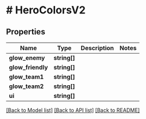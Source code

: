 # # HeroColorsV2

## Properties

Name | Type | Description | Notes
------------ | ------------- | ------------- | -------------
**glow_enemy** | **string[]** |  |
**glow_friendly** | **string[]** |  |
**glow_team1** | **string[]** |  |
**glow_team2** | **string[]** |  |
**ui** | **string[]** |  |

[[Back to Model list]](../../README.md#models) [[Back to API list]](../../README.md#endpoints) [[Back to README]](../../README.md)
